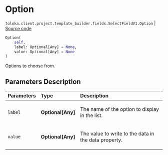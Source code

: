 # Option
`toloka.client.project.template_builder.fields.SelectFieldV1.Option` | [Source code](https://github.com/Toloka/toloka-kit/blob/v1.0.1/src/client/project/template_builder/fields.py#L466)

```python
Option(
    self,
    label: Optional[Any] = None,
    value: Optional[Any] = None
)
```

Options to choose from.

## Parameters Description

| Parameters | Type | Description |
| :----------| :----| :-----------|
`label`|**Optional\[Any\]**|<p>The name of the option to display in the list.</p>
`value`|**Optional\[Any\]**|<p>The value to write to the data in the data property.</p>
